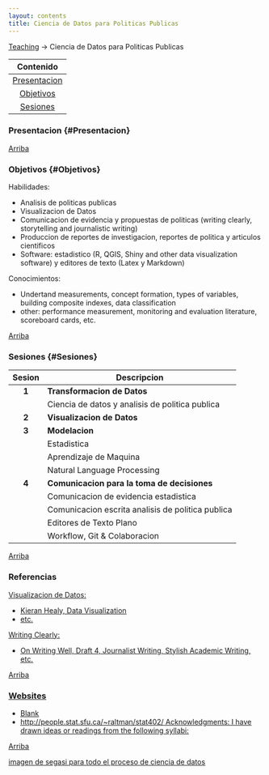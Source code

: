 ```yaml
---
layout: contents
title: Ciencia de Datos para Politicas Publicas
---
```


<a name="Contenido"></a>

[Teaching](../../teaching.md) &rarr; Ciencia de Datos para Politicas Publicas

| Contenido |
| :---: |
| [Presentacion](#Presentacion) |
| [Objetivos](#Objetivo) |
| [Sesiones](#Sesiones) |

### Presentacion {#Presentacion}


[Arriba](#Contenido)

### Objetivos {#Objetivos}

Habilidades:
- Analisis de politicas publicas
- Visualizacion de Datos
- Comunicacion de evidencia y propuestas de politicas (writing clearly, storytelling and journalistic writing)
- Produccion de reportes de investigacion, reportes de politica y articulos cientificos
- Software: estadistico (R, QGIS, Shiny and other data visualization software) y editores de texto (Latex y Markdown)

Conocimientos:
- Undertand measurements, concept formation, types of variables, building composite indexes, data classification
- other: performance measurement, monitoring and evaluation literature, scoreboard cards, etc.

[Arriba](#Contenido)

### Sesiones {#Sesiones}

| Sesion       | Descripcion  |
|:-------------:|--------------|
| **1**   | **Transformacion de Datos** |
|         | Ciencia de datos y analisis de politica publica  |
| **2**   | **Visualizacion de Datos** |
| **3**   | **Modelacion**    |
|         | Estadistica       |
|         | Aprendizaje de Maquina       |
|         | Natural Language Processing  |
| **4**   | **Comunicacion para la toma de decisiones**  |
|         | Comunicacion de evidencia estadistica   |
|         | Comunicacion escrita analisis de politica publica  |
|         | Editores de Texto Plano  |
|         | Workflow, Git & Colaboracion  |

[Arriba](#Contenido)

### Referencias

<u>Visualizacion de Datos:<u/>
- Kieran Healy, [Data Visualization](https://www.amazon.com/Data-Visualization-Introduction-Kieran-Healy/dp/0691181624)
- etc.

<u>Writing Clearly:<u/>
- On Writing Well, Draft 4, Journalist Writing, Stylish Academic Writing, etc.

[Arriba](#Contenido)

### Websites
- Blank
- http://people.stat.sfu.ca/~raltman/stat402/
<u>Acknowledgments</u>: I have drawn ideas or readings from the following syllabi:

[Arriba](#Contenido)

[imagen de segasi para todo el proceso de ciencia de datos](http://segasi.com.mx/cursos/mcb/)
